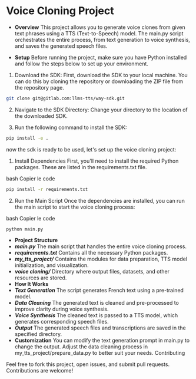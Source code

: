 # Voice Cloning Project
* **Overview**
This project allows you to generate voice clones from given text phrases using a TTS (Text-to-Speech) model. The main.py script orchestrates the entire process, from text generation to voice synthesis, and saves the generated speech files.

* **Setup**
Before running the project, make sure you have Python installed and follow the steps below to set up your environment.

1. Download the SDK:
First, download the SDK to your local machine. You can do this by cloning the repository or downloading the ZIP file from the repository page.
~~~sh
git clone git@gitlab.com:llms-tts/way-sdk.git
~~~
2. Navigate to the SDK Directory: Change your directory to the location of the downloaded SDK.

3. Run the following command to install the SDK:
~~~sh
pip install -e . 
~~~
now the sdk is ready to be used, let's set up the voice cloning project: 
1. Install Dependencies
First, you'll need to install the required Python packages. These are listed in the requirements.txt file.

bash
Copier le code
~~~sh
pip install -r requirements.txt
~~~
2. Run the Main Script
Once the dependencies are installed, you can run the main script to start the voice cloning process:

bash
Copier le code
~~~sh
python main.py
~~~
* **Project Structure**
* ***main.py***
The main script that handles the entire voice cloning process.
* ***requirements.txt***
Contains all the necessary Python packages.
* ***my_tts_project/***
Contains the modules for data preparation, TTS model initialization, and visualization.
* ***voice cloning/***
Directory where output files, datasets, and other resources are stored.
* **How It Works**
* ***Text Generation*** 
The script generates French text using a pre-trained model.
* ***Data Cleaning***
The generated text is cleaned and pre-processed to improve clarity during voice synthesis.
* ***Voice Synthesis***
The cleaned text is passed to a TTS model, which generates corresponding speech files.
* ***Output*** 
The generated speech files and transcriptions are saved in the specified directory.
* **Customization**
You can modify the text generation prompt in main.py to change the output.
Adjust the data cleaning process in my_tts_project/prepare_data.py to better suit your needs.
Contributing

Feel free to fork this project, open issues, and submit pull requests. Contributions are welcome!